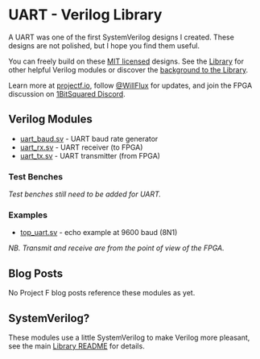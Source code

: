 # UART - Verilog Library

A UART was one of the first SystemVerilog designs I created. These designs are not polished, but I hope you find them useful.

You can freely build on these [MIT licensed](../../LICENSE) designs. See the [Library](../) for other helpful Verilog modules or discover the [background to the Library](https://projectf.io/posts/verilog-library-announcement/).

Learn more at [projectf.io](https://projectf.io/), follow [@WillFlux](https://mastodon.social/@WillFlux) for updates, and join the FPGA discussion on [1BitSquared Discord](https://discord.gg/cf869yDbXf).

## Verilog Modules

* [uart_baud.sv](uart_baud.sv) - UART baud rate generator
* [uart_rx.sv](uart_rx.sv) - UART receiver (to FPGA)
* [uart_tx.sv](uart_tx.sv) - UART transmitter (from FPGA)

### Test Benches

_Test benches still need to be added for UART._

### Examples

* [top_uart.sv](examples/top_uart.sv) - echo example at 9600 baud (8N1)

_NB. Transmit and receive are from the point of view of the FPGA._

## Blog Posts

No Project F blog posts reference these modules as yet.

## SystemVerilog?

These modules use a little SystemVerilog to make Verilog more pleasant, see the main [Library README](../README.md#systemverilog) for details.
